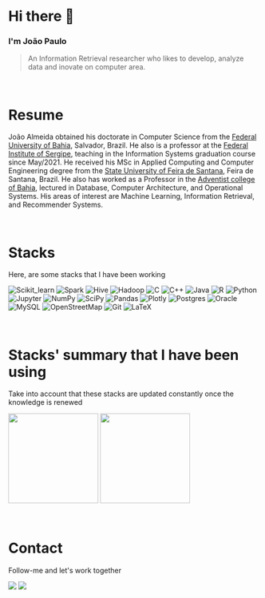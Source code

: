 # Hi there 👋
### I'm João Paulo
> An Information Retrieval researcher who likes to develop, analyze data and inovate on computer area.

&nbsp;

# Resume
João Almeida obtained his doctorate in Computer Science from the [Federal University of Bahia](https://pgcomp.ufba.br/), Salvador, Brazil. He also is a professor at the [Federal Institute of Sergipe](http://ifs.edu.br/lagarto), teaching in the Information Systems graduation course since May/2021. He received his MSc in Applied Computing and Computer Engineering degree from the [State University of Feira de Santana](https://www.uefs.br/), Feira de Santana, Brazil. He also has worked as a Professor in the [Adventist college of Bahia](https://www.adventista.edu.br/), lectured in Database, Computer Architecture, and Operational Systems. His areas of interest are Machine Learning, Information Retrieval, and Recommender Systems.

&nbsp;

# Stacks

Here, are some stacks that I have been working

<img alt="Scikit_learn" src="https://img.shields.io/badge/scikit_learn-F7931E?style=for-the-badge&logo=scikit-learn&logoColor=white"/> <img alt="Spark" src="https://img.shields.io/badge/Apache_Spark-FFFFFF?style=for-the-badge&logo=apachespark&logoColor=#E35A16"/> <img alt="Hive" src="https://img.shields.io/badge/Apache_Hive%20-%23013243?style=for-the-badge&logo=apachehive&logoColor=#FDEE21"/> <img alt="Hadoop" src="https://img.shields.io/badge/Apache_Hadoop-FFFFFF?style=for-the-badge&logo=apachehadoop&logoColor=#31b5f7"/> <img alt="C" src="https://img.shields.io/badge/C-00599C?style=for-the-badge&logo=c&logoColor=white"/> <img alt="C++" src="https://img.shields.io/badge/c++%20-%2300599C.svg?&style=for-the-badge&logo=c%2B%2B&ogoColor=white"/> <img alt="Java" src="https://img.shields.io/badge/java-%23ED8B00.svg?&style=for-the-badge&logo=java&logoColor=white"/> <img alt="R" src="https://img.shields.io/badge/r-%23276DC3.svg?&style=for-the-badge&logo=r&logoColor=white"/> <img alt="Python" src="https://img.shields.io/badge/Python-FFD43B?style=for-the-badge&logo=python&logoColor=blue"/> <img alt="Jupyter" src="https://img.shields.io/badge/Jupyter-F37626.svg?&style=for-the-badge&logo=Jupyter&logoColor=white"/> <img alt="NumPy" src="https://img.shields.io/badge/numpy%20-%23013243.svg?&style=for-the-badge&logo=numpy&logoColor=white"/> <img alt="SciPy" src="https://img.shields.io/badge/SciPy-654FF0?style=for-the-badge&logo=SciPy&logoColor=white"/> <img alt="Pandas" src="https://img.shields.io/badge/pandas%20-%23150458.svg?&style=for-the-badge&logo=pandas&logoColor=white" /> <img alt="Plotly" src="https://img.shields.io/badge/Plotly-239120?style=for-the-badge&logo=plotly&logoColor=white"/> <img alt="Postgres" src ="https://img.shields.io/badge/postgres-%23316192.svg?&style=for-the-badge&logo=postgresql&logoColor=white"/> <img alt="Oracle" src ="https://img.shields.io/badge/oracle%20-%23F00000.svg?&style=for-the-badge&logo=oracle&logoColor=white" /> <img alt="MySQL" src="https://img.shields.io/badge/MySQL-005C84?style=for-the-badge&logo=mysql&logoColor=white"/> <img alt="OpenStreetMap" src="https://img.shields.io/badge/OpenStreetMap-7EBC6F?style=for-the-badge&logo=OpenStreetMap&logoColor=white"/> <img alt="Git" src="https://img.shields.io/badge/git%20-%23F05033.svg?&style=for-the-badge&logo=git&logoColor=white"/> <img alt="LaTeX" src="https://img.shields.io/badge/latex%20-%23008080.svg?&style=for-the-badge&logo=latex&logoColor=white"/>

&nbsp;

# Stacks' summary that I have been using
Take into account that these stacks are updated constantly once the knowledge is renewed
<div>
<a href="https://github.com/JoaoAlmeida"></a>
<img height="180em" src="https://github-readme-stats.vercel.app/api/top-langs/?username=JoaoAlmeida&layout=compact&langs_count=7"/>
<img height="180em" src="https://github-readme-stats.vercel.app/api?username=JoaoAlmeida&show_icons=true&include_all_commits=true&count_private=true"/>
</div>
  
&nbsp;

# Contact
  
Follow-me and let's work together
<div>
<a href = "mailto:contato@jp.dias.almeida@gmail.com"><img src="https://img.shields.io/badge/Gmail-D14836?style=for-the-badge&logo=gmail&logoColor=white" target="_blank"></a>
<a href="https://www.linkedin.com/in/jo%C3%A3o-paulo-dias-de-almeida-26046917" target="_blank"><img src="https://img.shields.io/badge/-LinkedIn-%230077B5?style=for-the-badge&logo=linkedin&logoColor=white" target="_blank"></a>  
<!--
**JoaoAlmeida/JoaoAlmeida** is a ✨ _special_ ✨ repository because its `README.md` (this file) appears on your GitHub profile.

Here are some ideas to get you started:

- 🔭 I’m currently working on ...
- 🌱 I’m currently learning ...
- 👯 I’m looking to collaborate on ...
- 🤔 I’m looking for help with ...
- 💬 Ask me about ...
- 📫 How to reach me: ...
- 😄 Pronouns: ...
- ⚡ Fun fact: ...
-->
